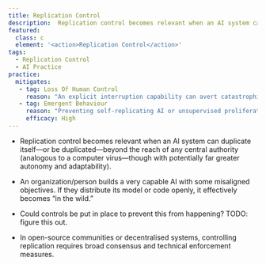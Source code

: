 ```yaml
---
title: Replication Control
description:  Replication control becomes relevant when an AI system can duplicate itself—or be duplicated—beyond the reach of any central authority.
featured: 
  class: c
  element: '<action>Replication Control</action>'
tags: 
  - Replication Control
  - AI Practice
practice:
  mitigates:
   - tag: Loss Of Human Control
     reason: "An explicit interruption capability can avert catastrophic errors or runaway behaviours"
   - tag: Emergent Behaviour
     reason: "Preventing self-replicating AI or unsupervised proliferation of emergent behaviours by implementing strict replication oversight."
     efficacy: High
---
```


<PracticeIntro details={frontMatter} />

- Replication control becomes relevant when an AI system can duplicate itself—or be duplicated—beyond the reach of any central authority (analogous to a computer virus—though with potentially far greater autonomy and adaptability).  

- An organization/person builds a very capable AI with some misaligned objectives. If they distribute its model or code openly, it effectively becomes “in the wild.”

- Could controls be put in place to prevent this from happening? TODO: figure this out.

- In open-source communities or decentralised systems, controlling replication requires broad consensus and technical enforcement measures. 


